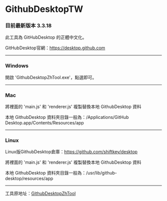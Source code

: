 # GithubDesktopTW

### 目前最新版本 3.3.18

此工具為 GitHubDesktop 的正體中文化。

GitHubDesktop官網：https://desktop.github.com

---

### Windows

開啟 'GithubDesktopZhTool.exe'，點選即可。

---

### Mac

將裡面的 'main.js' 和 'renderer.js' 複製替換本地 GithubDesktop 資料

本地 GithubDesktop 資料夾目錄一般為：/Applications/GitHub Desktop.app/Contents/Resources/app

---

### Linux

Linux版GithubDesktop倉庫：https://github.com/shiftkey/desktop

將裡面的 'main.js' 和 'renderer.js' 複製替換本地 GithubDesktop 資料

本地 GithubDesktop 資料夾目錄一般為：/usr/lib/github-desktop/resources/app

---

工具原地址：[GithubDesktopZhTool](https://github.com/robotze/GithubDesktopZhTool)